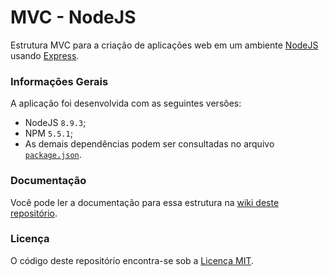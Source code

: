 # MVC - NodeJS

Estrutura MVC para a criação de aplicações web em um ambiente [NodeJS](https://nodejs.org) usando [Express](http://expressjs.com).

### Informações Gerais

A aplicação foi desenvolvida com as seguintes versões:

* NodeJS `8.9.3`;
* NPM `5.5.1`;
* As demais dependências podem ser consultadas no arquivo [`package.json`](https://github.com/lffg/mvc-node/blob/master/package.json).

### Documentação

Você pode ler a documentação para essa estrutura na [wiki deste repositório](https://github.com/lffg/mvc-node/wiki).

### Licença

O código deste repositório encontra-se sob a [Licença MIT](https://github.com/lffg/mvc-node/blob/master/LICENSE).

